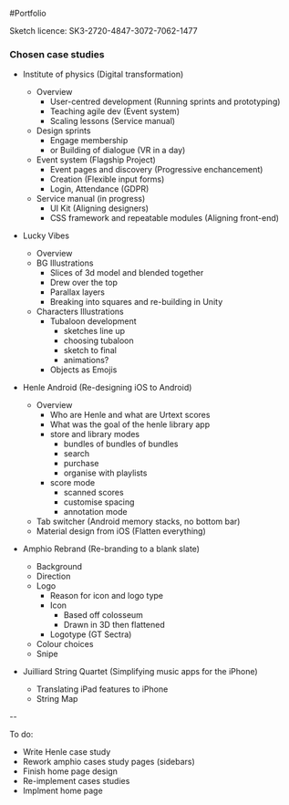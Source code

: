 #Portfolio

Sketch licence: SK3-2720-4847-3072-7062-1477

### Chosen case studies

- Institute of physics (Digital transformation)
	- Overview
		- User-centred development (Running sprints and prototyping)
		- Teaching agile dev (Event system) 
		- Scaling lessons (Service manual)
	- Design sprints
		- Engage membership
		-  or Building of dialogue (VR in a day)
	- Event system (Flagship Project)
		- Event pages and discovery (Progressive enchancement)
		- Creation (Flexible input forms)
		- Login, Attendance (GDPR)
	-  Service manual (in progress)
		-  UI Kit (Aligning designers)
		-  CSS framework and repeatable modules (Aligning front-end)

- Lucky Vibes
	- Overview 
	- BG Illustrations
		- Slices of 3d model and blended together
		- Drew over the top
		- Parallax layers
		- Breaking into squares and re-building in Unity
	- Characters Illustrations
		- Tubaloon development
			- sketches line up
			- choosing tubaloon
			- sketch to final
			- animations?
		- Objects as Emojis

- Henle Android (Re-designing iOS to Android)
	- Overview
		- Who are Henle and what are Urtext scores
		- What was the goal of the henle library app
		- store and library modes
			- bundles of bundles of bundles
			- search
			- purchase
			- organise with playlists  
		- score mode
			- scanned scores	 
			- customise spacing
			- annotation mode
	- Tab switcher (Android memory stacks, no bottom bar) 
	- Material design from iOS (Flatten everything)
	
- Amphio Rebrand (Re-branding to a blank slate)
	- Background
	- Direction
	- Logo
		- Reason for icon and logo type 
		- Icon
			- Based off colosseum
			- Drawn in 3D then flattened 
		- Logotype (GT Sectra)
	- Colour choices
	- Snipe

- Juilliard String Quartet (Simplifying music apps for the iPhone)
	- Translating iPad features to iPhone
	- String Map 


-- 

To do:

- Write Henle case study
- Rework amphio cases study pages (sidebars)
- Finish home page design
- Re-implement cases studies
- Implment home page